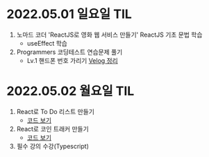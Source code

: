 # 2022.05.01 일요일 TIL
1. 노마드 코더 'ReactJS로 영화 웹 서비스 만들기' ReactJS 기초 문법 학습
    - useEffect 학습
1. Programmers 코딩테스트 연습문제 풀기 
    - Lv.1 핸드폰 번호 가리기 [Velog 정리](https://velog.io/@sweet_pumpkin/%EC%BD%94%ED%85%8C%EB%AC%B8%ED%92%80-Javascript-%ED%95%B8%EB%93%9C%ED%8F%B0-%EB%B2%88%ED%98%B8-%EA%B0%80%EB%A6%AC%EA%B8%B0)

# 2022.05.02 월요일 TIL
1. React로 To Do 리스트 만들기
    - [코드 보기](https://github.com/Sweet-Pumpkin/react-to-do-list)
1. React로 코인 트래커 만들기
    - [코드 보기](https://github.com/Sweet-Pumpkin/react-coin-tracker)
1. 필수 강의 수강(Typescript)